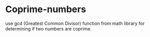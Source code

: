 # Coprime-numbers
use gcd (Greatest Common Divisor) function from math library for determining if two numbers are coprime.
